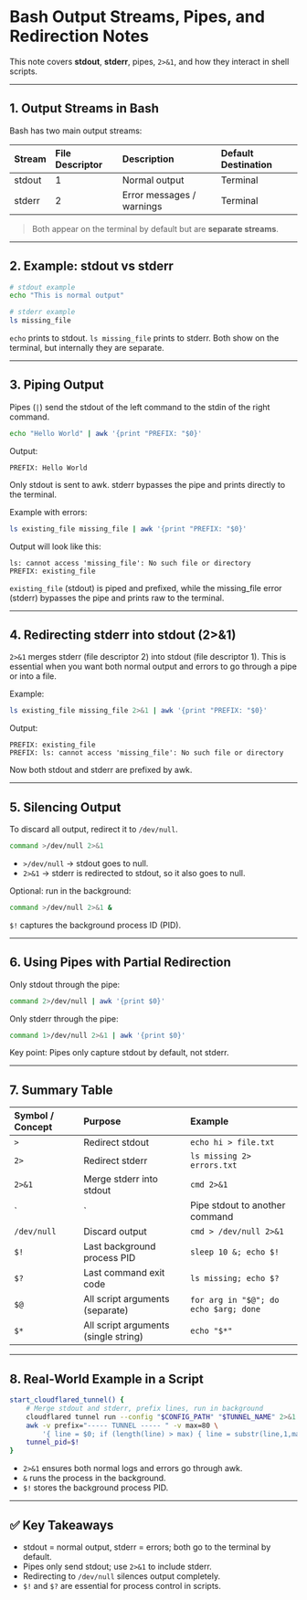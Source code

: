 # Bash Output Streams, Pipes, and Redirection Notes

This note covers **stdout**, **stderr**, pipes, `2>&1`, and how they interact in shell scripts.

---

## 1. Output Streams in Bash

Bash has two main output streams:

| Stream | File Descriptor | Description | Default Destination |
| :--- | :--- | :--- | :--- |
| stdout | 1 | Normal output | Terminal |
| stderr | 2 | Error messages / warnings | Terminal |

> Both appear on the terminal by default but are **separate streams**.

---

## 2. Example: stdout vs stderr

```bash
# stdout example
echo "This is normal output"

# stderr example
ls missing_file
```

`echo` prints to stdout. `ls missing_file` prints to stderr. Both show on the terminal, but internally they are separate.

---

## 3. Piping Output

Pipes (`|`) send the stdout of the left command to the stdin of the right command.

```bash
echo "Hello World" | awk '{print "PREFIX: "$0}'
```

Output:
```
PREFIX: Hello World
```

Only stdout is sent to awk. stderr bypasses the pipe and prints directly to the terminal.

Example with errors:

```bash
ls existing_file missing_file | awk '{print "PREFIX: "$0}'
```

Output will look like this:
```
ls: cannot access 'missing_file': No such file or directory
PREFIX: existing_file
```

`existing_file` (stdout) is piped and prefixed, while the missing_file error (stderr) bypasses the pipe and prints raw to the terminal.

---

## 4. Redirecting stderr into stdout (2>&1)

`2>&1` merges stderr (file descriptor 2) into stdout (file descriptor 1). This is essential when you want both normal output and errors to go through a pipe or into a file.

Example:

```bash
ls existing_file missing_file 2>&1 | awk '{print "PREFIX: "$0}'
```

Output:
```
PREFIX: existing_file
PREFIX: ls: cannot access 'missing_file': No such file or directory
```

Now both stdout and stderr are prefixed by awk.

---

## 5. Silencing Output

To discard all output, redirect it to `/dev/null`.

```bash
command >/dev/null 2>&1
```

- `>/dev/null` → stdout goes to null.
- `2>&1` → stderr is redirected to stdout, so it also goes to null.

Optional: run in the background:

```bash
command >/dev/null 2>&1 &
```

`$!` captures the background process ID (PID).

---

## 6. Using Pipes with Partial Redirection

Only stdout through the pipe:

```bash
command 2>/dev/null | awk '{print $0}'
```

Only stderr through the pipe:

```bash
command 1>/dev/null 2>&1 | awk '{print $0}'
```

Key point: Pipes only capture stdout by default, not stderr.

---

## 7. Summary Table

| Symbol / Concept | Purpose | Example |
| :--- | :--- | :--- |
| `>` | Redirect stdout | `echo hi > file.txt` |
| `2>` | Redirect stderr | `ls missing 2> errors.txt` |
| `2>&1` | Merge stderr into stdout | `cmd 2>&1` |
| `|` | Pipe stdout to another command | `cmd | grep pattern` |
| `/dev/null` | Discard output | `cmd > /dev/null 2>&1` |
| `$!` | Last background process PID | `sleep 10 &; echo $!` |
| `$?` | Last command exit code | `ls missing; echo $?` |
| `$@` | All script arguments (separate) | `for arg in "$@"; do echo $arg; done` |
| `$*` | All script arguments (single string) | `echo "$*"` |

---

## 8. Real-World Example in a Script

```bash
start_cloudflared_tunnel() {
    # Merge stdout and stderr, prefix lines, run in background
    cloudflared tunnel run --config "$CONFIG_PATH" "$TUNNEL_NAME" 2>&1 | \
    awk -v prefix="----- TUNNEL ----- " -v max=80 \
        '{ line = $0; if (length(line) > max) { line = substr(line,1,max) " ..." } print prefix line }' &
    tunnel_pid=$!
}
```

- `2>&1` ensures both normal logs and errors go through awk.
- `&` runs the process in the background.
- `$!` stores the background process PID.

---

## ✅ Key Takeaways

- stdout = normal output, stderr = errors; both go to the terminal by default.
- Pipes only send stdout; use `2>&1` to include stderr.
- Redirecting to `/dev/null` silences output completely.
- `$!` and `$?` are essential for process control in scripts.